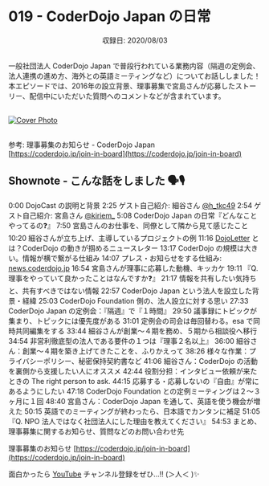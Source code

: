 # 019 - CoderDojo Japan の日常
<div style="text-align: center;">収録日: 2020/08/03</div><br>

一般社団法人 CoderDojo Japan で普段行われている業務内容（隔週の定例会、法人連携の進め方、海外との英語ミーティングなど）についてお話ししました！本エピソードでは、2016年の設立背景、理事募集で宮島さんが応募したストーリー、配信中にいただいた質問へのコメントなどが含まれています。

<div style="margin: 30px auto;"><a href="https://www.youtube.com/watch?v=4yvRtgBTqBs"><img src="/podcasts/19.jpg" alt="Cover Photo"></a></div>

参考: 理事募集のお知らせ - CoderDojo Japan   
[https://coderdojo.jp/join-in-board](https://coderdojo.jp/join-in-board)

## Shownote - こんな話をしました 🗣🎙

0:00 DojoCast の説明と背景
2:25 ゲスト自己紹介: 細谷さん [@h_tkc49](https://twitter.com/h_tkc49)
2:54 ゲスト自己紹介: 宮島さん [@kiriem_](https://twitter.com/kiriem_)
5:08 CoderDojo Japan の日常『どんなことやってるの❓』
7:50 宮島さんのお仕事を、同僚として隣から見て感じたこと
10:20 細谷さんが立ち上げ、主導しているプロジェクトの例
11:16 [DojoLetter](https://news.coderdojo.jp/category/dojoletter%e3%83%90%e3%83%83%e3%82%af%e3%83%8a%e3%83%b3%e3%83%90%e3%83%bc/) とは？CoderDojo の動きが掴めるニュースレター 
13:17 CoderDojo の規模は大きい。情報が横で繋がる仕組み
14:07 プレス・お知らせをする仕組み: [news.coderdojo.jp](https://news.coderdojo.jp/)
16:54 宮島さんが理事に応募した動機、キッカケ
19:11 『Q. 理事をやっていて良かったことはなんですか❓』
21:17 情報を共有したい気持ちと、共有すべきではない情報
22:57 CoderDojo Japan という法人を設立した背景・経緯
25:03 CoderDojo Foundation 側の、法人設立に対する思い
27:33 CoderDojo Japan の定例会：『隔週』で『１時間』
29:50 議事録にトピックが集まり、トピックには優先度がある
31:01 定例会の司会は毎回替わる。esa で同時共同編集をする
33:44 細谷さんが創業〜４期を務め、５期から相談役へ移行
34:54 非営利徹底型の法人である要件の１つは『理事２名以上』
36:00 細谷さん：創業〜４期を築き上げてきたことを、ふりかえって
38:26 様々な作業：プライバシーポリシー、秘密保持契約書など
41:06 細谷さん：CoderDojo の活動を裏側から支援したい人にオススメ
42:44 役割分担：インタビュー依頼が来たときの The right person to ask.
44:15 応募する・応募しないの『自由』が常にあるようにしたい
47:18 CoderDojo Foundation との定例ミーティングは２〜３ヶ月に１回
48:40 宮島さん：CoderDojo Japan を通して、英語を使う機会が増えた
50:15 英語でのミーティングが終わったら、日本語でカンタンに補足
51:05 『Q. NPO 法人ではなく社団法人にした理由を教えてください』
54:53 まとめ、理事募集に関するお知らせ、質問などのお問い合わせ先

理事募集のお知らせ
[https://coderdojo.jp/join-in-board](https://coderdojo.jp/join-in-board)

面白かったら [YouTube](https://youtube.com/CoderDojoJapan) チャンネル登録をぜひ...!! (＞人＜ )✨


